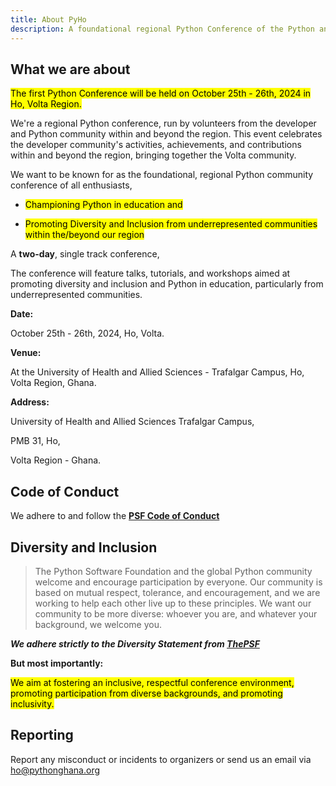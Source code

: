 ```yaml
---
title: About PyHo
description: A foundational regional Python Conference of the Python and developer community in Volta.
---
```


## What we are about

<mark>The first Python Conference will be held on October 25th - 26th, 2024 in Ho, Volta Region.</mark>

We're a regional Python conference, run by volunteers from the developer and Python community within and beyond the region. This event celebrates the developer community's activities, achievements, and contributions within and beyond the region, bringing together the Volta community.

<!-- A regional Python conference by the people of Volta from the Python Ho community and run by volunteers from the Python community in Ho and Volta. This event aims to bring together the developer community under one umbrella within and beyond the region to celebrate the community’s activities, achievements, and the general contributors at large. -->

We want to be known for as the foundational, regional Python community conference of all enthusiasts,

- <mark>Championing Python in education and</mark>

- <mark>Promoting Diversity and Inclusion from underrepresented communities within the/beyond our region</mark>

<!-- Leveraging the idea of raising internal funds to support in-house activities to become less reliant on external funds in the near future. -->

<!-- A **two-day** track gathering of talks and tutorials/workshops aimed at promoting diversity and inclusion, Python in education, and promoting the use, leverage, and adoption of the Python programming language from underrepresented communities/regions. -->

A **two-day**, single track conference,

The conference will feature talks, tutorials, and workshops aimed at promoting diversity and inclusion and Python in education, particularly from underrepresented communities.

**Date:**  

October 25th - 26th, 2024, Ho, Volta.

**Venue:**  

At the University of Health and Allied Sciences - Trafalgar Campus, Ho, Volta Region, Ghana.

**Address:**

University of Health and Allied Sciences Trafalgar Campus,

PMB 31, Ho,

Volta Region - Ghana.

## Code of Conduct

We adhere to and follow the <a href="https://policies.python.org/python.org/code-of-conduct/" target="_blank">**PSF Code of Conduct**</a>

## Diversity and Inclusion

> The Python Software Foundation and the global Python community welcome and encourage participation by everyone. Our community is based on mutual respect, tolerance, and encouragement, and we are working to help each other live up to these principles. We want our community to be more diverse: whoever you are, and whatever your background, we welcome you.

***We adhere strictly to the Diversity Statement from [ThePSF](https://www.python.org/psf/diversity/)***

**But most importantly:**

<mark>We aim at fostering an inclusive, respectful conference environment, promoting participation from diverse backgrounds, and promoting inclusivity.</mark>

## Reporting

Report any misconduct or incidents to organizers or send us an email via [ho@pythonghana.org](mailto:ho@pythonghana.org)
